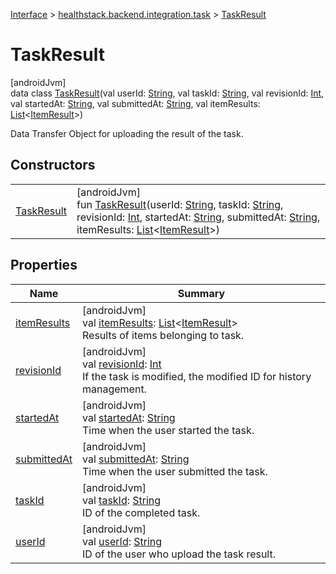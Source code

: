 
[Interface](../../../index.html) > [healthstack.backend.integration.task](../index.html) > [TaskResult](index.html)



# TaskResult



[androidJvm]\
data class [TaskResult](index.html)(val userId: [String](https://kotlinlang.org/api/latest/jvm/stdlib/kotlin/-string/index.html), val taskId: [String](https://kotlinlang.org/api/latest/jvm/stdlib/kotlin/-string/index.html), val revisionId: [Int](https://kotlinlang.org/api/latest/jvm/stdlib/kotlin/-int/index.html), val startedAt: [String](https://kotlinlang.org/api/latest/jvm/stdlib/kotlin/-string/index.html), val submittedAt: [String](https://kotlinlang.org/api/latest/jvm/stdlib/kotlin/-string/index.html), val itemResults: [List](https://kotlinlang.org/api/latest/jvm/stdlib/kotlin.collections/-list/index.html)&lt;[ItemResult](../-item-result/index.html)&gt;)

Data Transfer Object for uploading the result of the task.



## Constructors


| | |
|---|---|
| [TaskResult](-task-result.html) | [androidJvm]<br>fun [TaskResult](-task-result.html)(userId: [String](https://kotlinlang.org/api/latest/jvm/stdlib/kotlin/-string/index.html), taskId: [String](https://kotlinlang.org/api/latest/jvm/stdlib/kotlin/-string/index.html), revisionId: [Int](https://kotlinlang.org/api/latest/jvm/stdlib/kotlin/-int/index.html), startedAt: [String](https://kotlinlang.org/api/latest/jvm/stdlib/kotlin/-string/index.html), submittedAt: [String](https://kotlinlang.org/api/latest/jvm/stdlib/kotlin/-string/index.html), itemResults: [List](https://kotlinlang.org/api/latest/jvm/stdlib/kotlin.collections/-list/index.html)&lt;[ItemResult](../-item-result/index.html)&gt;) |


## Properties


| Name | Summary |
|---|---|
| [itemResults](item-results.html) | [androidJvm]<br>val [itemResults](item-results.html): [List](https://kotlinlang.org/api/latest/jvm/stdlib/kotlin.collections/-list/index.html)&lt;[ItemResult](../-item-result/index.html)&gt;<br>Results of items belonging to task. |
| [revisionId](revision-id.html) | [androidJvm]<br>val [revisionId](revision-id.html): [Int](https://kotlinlang.org/api/latest/jvm/stdlib/kotlin/-int/index.html)<br>If the task is modified, the modified ID for history management. |
| [startedAt](started-at.html) | [androidJvm]<br>val [startedAt](started-at.html): [String](https://kotlinlang.org/api/latest/jvm/stdlib/kotlin/-string/index.html)<br>Time when the user started the task. |
| [submittedAt](submitted-at.html) | [androidJvm]<br>val [submittedAt](submitted-at.html): [String](https://kotlinlang.org/api/latest/jvm/stdlib/kotlin/-string/index.html)<br>Time when the user submitted the task. |
| [taskId](task-id.html) | [androidJvm]<br>val [taskId](task-id.html): [String](https://kotlinlang.org/api/latest/jvm/stdlib/kotlin/-string/index.html)<br>ID of the completed task. |
| [userId](user-id.html) | [androidJvm]<br>val [userId](user-id.html): [String](https://kotlinlang.org/api/latest/jvm/stdlib/kotlin/-string/index.html)<br>ID of the user who upload the task result. |

